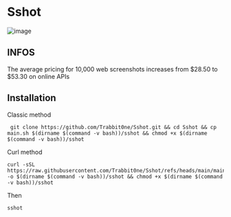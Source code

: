 # Sshot
![image](https://github.com/user-attachments/assets/35155380-d460-4872-bfda-6292bf7f4d76)

## INFOS
The average pricing for 10,000 web screenshots 
increases from $28.50 to $53.30 on online APIs

## Installation

Classic method
```
 git clone https://github.com/Trabbit0ne/Sshot.git && cd Sshot && cp main.sh $(dirname $(command -v bash))/sshot && chmod +x $(dirname $(command -v bash))/sshot
```
Curl method
```
curl -sSL https://raw.githubusercontent.com/Trabbit0ne/Sshot/refs/heads/main/main.sh -o $(dirname $(command -v bash))/sshot && chmod +x $(dirname $(command -v bash))/sshot
```
Then

``
sshot
``
